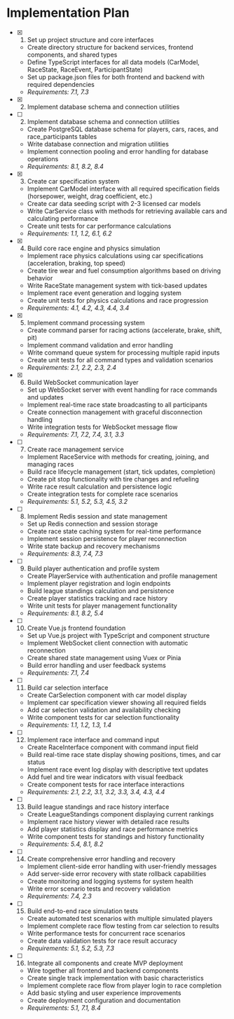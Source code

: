 # Implementation Plan

- [x] 1. Set up project structure and core interfaces





  - Create directory structure for backend services, frontend components, and shared types
  - Define TypeScript interfaces for all data models (CarModel, RaceState, RaceEvent, ParticipantState)
  - Set up package.json files for both frontend and backend with required dependencies
  - _Requirements: 7.1, 7.3_
- [x] 2. Implement database schema and connection utilities







- [ ] 2. Implement database schema and connection utilities

  - Create PostgreSQL database schema for players, cars, races, and race_participants tables
  - Write database connection and migration utilities
  - Implement connection pooling and error handling for database operations
  - _Requirements: 8.1, 8.2, 8.4_

- [x] 3. Create car specification system





  - Implement CarModel interface with all required specification fields (horsepower, weight, drag coefficient, etc.)
  - Create car data seeding script with 2-3 licensed car models
  - Write CarService class with methods for retrieving available cars and calculating performance
  - Create unit tests for car performance calculations
  - _Requirements: 1.1, 1.2, 6.1, 6.2_

- [x] 4. Build core race engine and physics simulation




  - Implement race physics calculations using car specifications (acceleration, braking, top speed)
  - Create tire wear and fuel consumption algorithms based on driving behavior
  - Write RaceState management system with tick-based updates
  - Implement race event generation and logging system
  - Create unit tests for physics calculations and race progression
  - _Requirements: 4.1, 4.2, 4.3, 4.4, 3.4_

- [x] 5. Implement command processing system





  - Create command parser for racing actions (accelerate, brake, shift, pit)
  - Implement command validation and error handling
  - Write command queue system for processing multiple rapid inputs
  - Create unit tests for all command types and validation scenarios
  - _Requirements: 2.1, 2.2, 2.3, 2.4_

- [x] 6. Build WebSocket communication layer




  - Set up WebSocket server with event handling for race commands and updates
  - Implement real-time race state broadcasting to all participants
  - Create connection management with graceful disconnection handling
  - Write integration tests for WebSocket message flow
  - _Requirements: 7.1, 7.2, 7.4, 3.1, 3.3_

- [ ] 7. Create race management service
  - Implement RaceService with methods for creating, joining, and managing races
  - Build race lifecycle management (start, tick updates, completion)
  - Create pit stop functionality with tire changes and refueling
  - Write race result calculation and persistence logic
  - Create integration tests for complete race scenarios
  - _Requirements: 5.1, 5.2, 5.3, 4.5, 3.2_

- [ ] 8. Implement Redis session and state management
  - Set up Redis connection and session storage
  - Create race state caching system for real-time performance
  - Implement session persistence for player reconnection
  - Write state backup and recovery mechanisms
  - _Requirements: 8.3, 7.4, 7.3_

- [ ] 9. Build player authentication and profile system
  - Create PlayerService with authentication and profile management
  - Implement player registration and login endpoints
  - Build league standings calculation and persistence
  - Create player statistics tracking and race history
  - Write unit tests for player management functionality
  - _Requirements: 8.1, 8.2, 5.4_

- [ ] 10. Create Vue.js frontend foundation
  - Set up Vue.js project with TypeScript and component structure
  - Implement WebSocket client connection with automatic reconnection
  - Create shared state management using Vuex or Pinia
  - Build error handling and user feedback systems
  - _Requirements: 7.1, 7.4_

- [ ] 11. Build car selection interface
  - Create CarSelection component with car model display
  - Implement car specification viewer showing all required fields
  - Add car selection validation and availability checking
  - Write component tests for car selection functionality
  - _Requirements: 1.1, 1.2, 1.3, 1.4_

- [ ] 12. Implement race interface and command input
  - Create RaceInterface component with command input field
  - Build real-time race state display showing positions, times, and car status
  - Implement race event log display with descriptive text updates
  - Add fuel and tire wear indicators with visual feedback
  - Create component tests for race interface interactions
  - _Requirements: 2.1, 2.2, 3.1, 3.2, 3.3, 3.4, 4.3, 4.4_

- [ ] 13. Build league standings and race history interface
  - Create LeagueStandings component displaying current rankings
  - Implement race history viewer with detailed race results
  - Add player statistics display and race performance metrics
  - Write component tests for standings and history functionality
  - _Requirements: 5.4, 8.1, 8.2_

- [ ] 14. Create comprehensive error handling and recovery
  - Implement client-side error handling with user-friendly messages
  - Add server-side error recovery with state rollback capabilities
  - Create monitoring and logging systems for system health
  - Write error scenario tests and recovery validation
  - _Requirements: 7.4, 2.3_

- [ ] 15. Build end-to-end race simulation tests
  - Create automated test scenarios with multiple simulated players
  - Implement complete race flow testing from car selection to results
  - Write performance tests for concurrent race scenarios
  - Create data validation tests for race result accuracy
  - _Requirements: 5.1, 5.2, 5.3, 7.3_

- [ ] 16. Integrate all components and create MVP deployment
  - Wire together all frontend and backend components
  - Create single track implementation with basic characteristics
  - Implement complete race flow from player login to race completion
  - Add basic styling and user experience improvements
  - Create deployment configuration and documentation
  - _Requirements: 5.1, 7.1, 8.4_